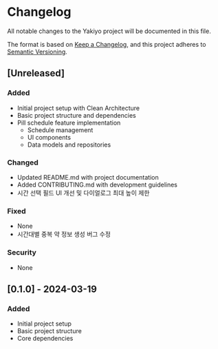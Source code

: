 # Changelog

All notable changes to the Yakiyo project will be documented in this file.

The format is based on [Keep a Changelog](https://keepachangelog.com/en/1.0.0/),
and this project adheres to [Semantic Versioning](https://semver.org/spec/v2.0.0.html).

## [Unreleased]

### Added
- Initial project setup with Clean Architecture
- Basic project structure and dependencies
- Pill schedule feature implementation
  - Schedule management
  - UI components
  - Data models and repositories

### Changed
- Updated README.md with project documentation
- Added CONTRIBUTING.md with development guidelines
- 시간 선택 필드 UI 개선 및 다이얼로그 최대 높이 제한

### Fixed
- None
- 시간대별 중복 약 정보 생성 버그 수정

### Security
- None

## [0.1.0] - 2024-03-19
### Added
- Initial project setup
- Basic project structure
- Core dependencies 